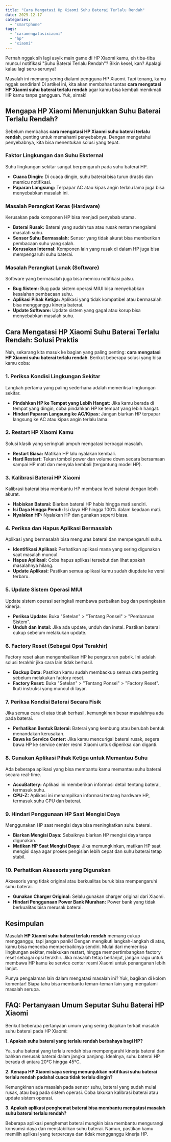 ```yaml
---
title: "Cara Mengatasi Hp Xiaomi Suhu Baterai Terlalu Rendah"
date: 2025-12-17
categories: 
  - "smartphone"
tags: 
  - "caramengatasixiaomi"
  - "hp"
  - "xiaomi"
---
```


Pernah nggak sih lagi asyik main game di HP Xiaomi kamu, eh tiba-tiba muncul notifikasi "Suhu Baterai Terlalu Rendah"? Bikin kesel, kan? Apalagi kalau lagi seru-serunya!

Masalah ini memang sering dialami pengguna HP Xiaomi. Tapi tenang, kamu nggak sendirian! Di artikel ini, kita akan membahas tuntas **cara mengatasi HP Xiaomi suhu baterai terlalu rendah** agar kamu bisa kembali menikmati HP kamu tanpa gangguan. Yuk, simak!

## Mengapa HP Xiaomi Menunjukkan Suhu Baterai Terlalu Rendah?

Sebelum membahas **cara mengatasi HP Xiaomi suhu baterai terlalu rendah**, penting untuk memahami penyebabnya. Dengan mengetahui penyebabnya, kita bisa menentukan solusi yang tepat.

### Faktor Lingkungan dan Suhu Eksternal

Suhu lingkungan sekitar sangat berpengaruh pada suhu baterai HP.

- **Cuaca Dingin:** Di cuaca dingin, suhu baterai bisa turun drastis dan memicu notifikasi.
- **Paparan Langsung:** Terpapar AC atau kipas angin terlalu lama juga bisa menyebabkan masalah ini.

### Masalah Perangkat Keras (Hardware)

Kerusakan pada komponen HP bisa menjadi penyebab utama.

- **Baterai Rusak:** Baterai yang sudah tua atau rusak rentan mengalami masalah suhu.
- **Sensor Suhu Bermasalah:** Sensor yang tidak akurat bisa memberikan pembacaan suhu yang salah.
- **Kerusakan Internal:** Komponen lain yang rusak di dalam HP juga bisa mempengaruhi suhu baterai.

### Masalah Perangkat Lunak (Software)

Software yang bermasalah juga bisa memicu notifikasi palsu.

- **Bug Sistem:** Bug pada sistem operasi MIUI bisa menyebabkan kesalahan pembacaan suhu.
- **Aplikasi Pihak Ketiga:** Aplikasi yang tidak kompatibel atau bermasalah bisa mengganggu kinerja baterai.
- **Update Software:** Update sistem yang gagal atau korup bisa menyebabkan masalah suhu.

## Cara Mengatasi HP Xiaomi Suhu Baterai Terlalu Rendah: Solusi Praktis

Nah, sekarang kita masuk ke bagian yang paling penting: **cara mengatasi HP Xiaomi suhu baterai terlalu rendah**. Berikut beberapa solusi yang bisa kamu coba:

### 1\. Periksa Kondisi Lingkungan Sekitar

Langkah pertama yang paling sederhana adalah memeriksa lingkungan sekitar.

- **Pindahkan HP ke Tempat yang Lebih Hangat:** Jika kamu berada di tempat yang dingin, coba pindahkan HP ke tempat yang lebih hangat.
- **Hindari Paparan Langsung ke AC/Kipas:** Jangan biarkan HP terpapar langsung ke AC atau kipas angin terlalu lama.

### 2\. Restart HP Xiaomi Kamu

Solusi klasik yang seringkali ampuh mengatasi berbagai masalah.

- **Restart Biasa:** Matikan HP lalu nyalakan kembali.
- **Hard Restart:** Tekan tombol power dan volume down secara bersamaan sampai HP mati dan menyala kembali (tergantung model HP).

### 3\. Kalibrasi Baterai HP Xiaomi

Kalibrasi baterai bisa membantu HP membaca level baterai dengan lebih akurat.

- **Habiskan Baterai:** Biarkan baterai HP habis hingga mati sendiri.
- **Isi Daya Hingga Penuh:** Isi daya HP hingga 100% dalam keadaan mati.
- **Nyalakan HP:** Nyalakan HP dan gunakan seperti biasa.

### 4\. Periksa dan Hapus Aplikasi Bermasalah

Aplikasi yang bermasalah bisa menguras baterai dan mempengaruhi suhu.

- **Identifikasi Aplikasi:** Perhatikan aplikasi mana yang sering digunakan saat masalah muncul.
- **Hapus Aplikasi:** Coba hapus aplikasi tersebut dan lihat apakah masalahnya hilang.
- **Update Aplikasi:** Pastikan semua aplikasi kamu sudah diupdate ke versi terbaru.

### 5\. Update Sistem Operasi MIUI

Update sistem operasi seringkali membawa perbaikan bug dan peningkatan kinerja.

- **Periksa Update:** Buka "Setelan" > "Tentang Ponsel" > "Pembaruan Sistem".
- **Unduh dan Instal:** Jika ada update, unduh dan instal. Pastikan baterai cukup sebelum melakukan update.

### 6\. Factory Reset (Sebagai Opsi Terakhir)

Factory reset akan mengembalikan HP ke pengaturan pabrik. Ini adalah solusi terakhir jika cara lain tidak berhasil.

- **Backup Data:** Pastikan kamu sudah membackup semua data penting sebelum melakukan factory reset.
- **Factory Reset:** Buka "Setelan" > "Tentang Ponsel" > "Factory Reset". Ikuti instruksi yang muncul di layar.

### 7\. Periksa Kondisi Baterai Secara Fisik

Jika semua cara di atas tidak berhasil, kemungkinan besar masalahnya ada pada baterai.

- **Perhatikan Bentuk Baterai:** Baterai yang kembung atau berubah bentuk menandakan kerusakan.
- **Bawa ke Service Center:** Jika kamu mencurigai baterai rusak, segera bawa HP ke service center resmi Xiaomi untuk diperiksa dan diganti.

### 8\. Gunakan Aplikasi Pihak Ketiga untuk Memantau Suhu

Ada beberapa aplikasi yang bisa membantu kamu memantau suhu baterai secara real-time.

- **AccuBattery:** Aplikasi ini memberikan informasi detail tentang baterai, termasuk suhu.
- **CPU-Z:** Aplikasi ini menampilkan informasi tentang hardware HP, termasuk suhu CPU dan baterai.

### 9\. Hindari Penggunaan HP Saat Mengisi Daya

Menggunakan HP saat mengisi daya bisa meningkatkan suhu baterai.

- **Biarkan Mengisi Daya:** Sebaiknya biarkan HP mengisi daya tanpa digunakan.
- **Matikan HP Saat Mengisi Daya:** Jika memungkinkan, matikan HP saat mengisi daya agar proses pengisian lebih cepat dan suhu baterai tetap stabil.

### 10\. Perhatikan Aksesoris yang Digunakan

Aksesoris yang tidak original atau berkualitas buruk bisa mempengaruhi suhu baterai.

- **Gunakan Charger Original:** Selalu gunakan charger original dari Xiaomi.
- **Hindari Penggunaan Power Bank Murahan:** Power bank yang tidak berkualitas bisa merusak baterai.

## Kesimpulan

Masalah **HP Xiaomi suhu baterai terlalu rendah** memang cukup mengganggu, tapi jangan panik! Dengan mengikuti langkah-langkah di atas, kamu bisa mencoba memperbaikinya sendiri. Mulai dari memeriksa lingkungan sekitar, melakukan restart, hingga mempertimbangkan factory reset sebagai opsi terakhir. Jika masalah tetap berlanjut, jangan ragu untuk membawa HP kamu ke service center resmi Xiaomi untuk penanganan lebih lanjut.

Punya pengalaman lain dalam mengatasi masalah ini? Yuk, bagikan di kolom komentar! Siapa tahu bisa membantu teman-teman lain yang mengalami masalah serupa.

## FAQ: Pertanyaan Umum Seputar Suhu Baterai HP Xiaomi

Berikut beberapa pertanyaan umum yang sering diajukan terkait masalah suhu baterai pada HP Xiaomi:

**1\. Apakah suhu baterai yang terlalu rendah berbahaya bagi HP?**

Ya, suhu baterai yang terlalu rendah bisa mempengaruhi kinerja baterai dan bahkan merusak baterai dalam jangka panjang. Idealnya, suhu baterai HP berada di antara 20°C hingga 45°C.

**2\. Kenapa HP Xiaomi saya sering menunjukkan notifikasi suhu baterai terlalu rendah padahal cuaca tidak terlalu dingin?**

Kemungkinan ada masalah pada sensor suhu, baterai yang sudah mulai rusak, atau bug pada sistem operasi. Coba lakukan kalibrasi baterai atau update sistem operasi.

**3\. Apakah aplikasi penghemat baterai bisa membantu mengatasi masalah suhu baterai terlalu rendah?**

Beberapa aplikasi penghemat baterai mungkin bisa membantu mengurangi konsumsi daya dan menstabilkan suhu baterai. Namun, pastikan kamu memilih aplikasi yang terpercaya dan tidak mengganggu kinerja HP.
